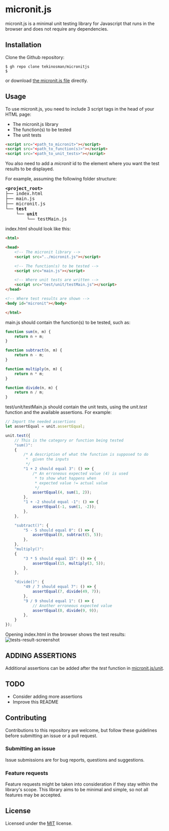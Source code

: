 # micronit.js

micronit.js is a minimal unit testing library for Javascript that runs in the browser and does not require any dependencies.

## Installation

Clone the Github repository:

```console
$ gh repo clone tekinosman/micronitjs
$
```

or download [the micronit.js file](https://raw.githubusercontent.com/tekinosman/micronitjs/main/micronit.js) directly.

## Usage

To use micronit.js, you need to include 3 script tags in the head of your HTML page:

- The micronit.js library
- The function(s) to be tested
- The unit tests

```html
<script src="<path_to_micronit>"></script>
<script src="<path_to_function(s)>"></script>
<script src="<path_to_unit_tests>"></script>
```

You also need to add a *micronit* id to the element where you want the test results to be displayed.

For example, assuming the following folder structure:

<pre>
<strong>&ltproject_root&gt</strong>
├── index.html
├── main.js
├── micronit.js
└── <strong>test</strong>
    └── <strong>unit</strong>
        └── testMain.js
</pre>

index.html should look like this:

```html
<html>

<head>
    <!-- The micronit library -->
    <script src="../micronit.js"></script>

    <!-- The function(s) to be tested -->
    <script src="main.js"></script>

    <!-- Where unit tests are written -->
    <script src="test/unit/testMain.js"></script>
</head>

<!-- Where test results are shown -->
<body id="micronit"></body>

</html>
```

main.js should contain the function(s) to be tested, such as:

```javascript
function sum(n, m) {
    return n + m;
}

function subtract(n, m) {
    return n - m;
}

function multiply(n, m) {
    return n * m;
}

function divide(n, m) {
    return n / m;
}
```

test/unit/testMain.js should contain the unit tests, using the *unit.test* function and the available assertions. For example:

```javascript
// Import the needed assertions
let assertEqual = unit.assertEqual;

unit.test({
    // This is the category or function being tested
    "sum()":
    {
        /* A description of what the function is supposed to do
         *  given the inputs
         */
        "1 + 2 should equal 3": () => {
            /* An erroneous expected value (4) is used
             * to show what happens when
             * expected value != actual value
             */
            assertEqual(4, sum(1, 2));
        },
        "1 + -2 should equal -1": () => {
            assertEqual(-1, sum(1, -2));
        },
    },

    "subtract()": {
        "5 - 5 should equal 0": () => {
            assertEqual(0, subtract(5, 5));
        },
    },
    "multiply()":
    {
        "3 * 5 should equal 15": () => {
            assertEqual(15, multiply(3, 5));
        },
    },

    "divide()": {
        "49 / 7 should equal 7": () => {
            assertEqual(7, divide(49, 7));
        },
        "9 / 9 should equal 1": () => {
            // Another erroneous expected value
            assertEqual(0, divide(9, 9));
        },
    }
});
```

Opening index.html in the browser shows the test results:
![tests-result-screenshot](screenshot.png)

## ADDING ASSERTIONS

Additional assertions can be added after the *test* function in [micronit.js/unit](https://github.com/tekinosman/micronitjs/blob/main/micronit.js#L77).

## TODO

- Consider adding more assertions
- Improve this README

## Contributing

Contributions to this repository are welcome, but follow these guidelines before submitting an issue or a pull request.

### Submitting an issue

Issue submissions are for bug reports, questions and suggestions.

### Feature requests

Feature requests might be taken into consideration if they stay within the library's scope. This library aims to be minimal and simple, so not all features may be accepted.

## License

Licensed under the [MIT](LICENSE) license.
